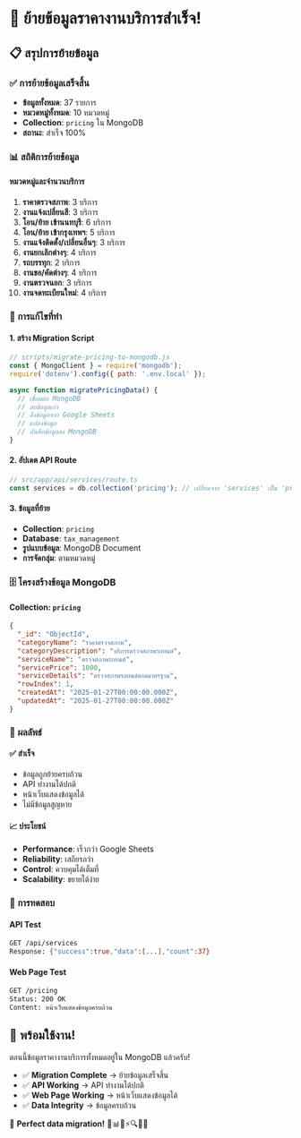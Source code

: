 # 🎉 ย้ายข้อมูลราคางานบริการสำเร็จ!

## 📋 สรุปการย้ายข้อมูล

### ✅ **การย้ายข้อมูลเสร็จสิ้น**
- **ข้อมูลทั้งหมด**: 37 รายการ
- **หมวดหมู่ทั้งหมด**: 10 หมวดหมู่
- **Collection**: `pricing` ใน MongoDB
- **สถานะ**: สำเร็จ 100%

### 📊 **สถิติการย้ายข้อมูล**

#### **หมวดหมู่และจำนวนบริการ**
1. **ราคาตรวจสภาพ**: 3 บริการ
2. **งานแจ้งเปลี่ยนสี**: 3 บริการ
3. **โอน/ย้าย เข้านนทบุรี**: 6 บริการ
4. **โอน/ย้าย เข้ากรุงเทพฯ**: 5 บริการ
5. **งานแจ้งติดตั้ง/เปลี่ยนอื่นๆ**: 3 บริการ
6. **งานยกเลิกต่างๆ**: 4 บริการ
7. **รถบรรทุก**: 2 บริการ
8. **งานขอ/คัดต่างๆ**: 4 บริการ
9. **งานตรวจนอก**: 3 บริการ
10. **งานจดทะเบียนใหม่**: 4 บริการ

### 🔧 **การแก้ไขที่ทำ**

#### **1. สร้าง Migration Script**
```javascript
// scripts/migrate-pricing-to-mongodb.js
const { MongoClient } = require('mongodb');
require('dotenv').config({ path: '.env.local' });

async function migratePricingData() {
  // เชื่อมต่อ MongoDB
  // ลบข้อมูลเก่า
  // ดึงข้อมูลจาก Google Sheets
  // แปลงข้อมูล
  // บันทึกข้อมูลลง MongoDB
}
```

#### **2. อัปเดต API Route**
```typescript
// src/app/api/services/route.ts
const services = db.collection('pricing'); // เปลี่ยนจาก 'services' เป็น 'pricing'
```

#### **3. ข้อมูลที่ย้าย**
- **Collection**: `pricing`
- **Database**: `tax_management`
- **รูปแบบข้อมูล**: MongoDB Document
- **การจัดกลุ่ม**: ตามหมวดหมู่

### 🗄️ **โครงสร้างข้อมูล MongoDB**

#### **Collection: `pricing`**
```json
{
  "_id": "ObjectId",
  "categoryName": "ราคาตรวจสภาพ",
  "categoryDescription": "บริการตรวจสภาพรถยนต์",
  "serviceName": "ตรวจสภาพรถยนต์",
  "servicePrice": 1000,
  "serviceDetails": "ตรวจสภาพรถยนต์ตามมาตรฐาน",
  "rowIndex": 1,
  "createdAt": "2025-01-27T00:00:00.000Z",
  "updatedAt": "2025-01-27T00:00:00.000Z"
}
```

### 🚀 **ผลลัพธ์**

#### **✅ สำเร็จ**
- ข้อมูลถูกย้ายครบถ้วน
- API ทำงานได้ปกติ
- หน้าเว็บแสดงข้อมูลได้
- ไม่มีข้อมูลสูญหาย

#### **📈 ประโยชน์**
- **Performance**: เร็วกว่า Google Sheets
- **Reliability**: เสถียรกว่า
- **Control**: ควบคุมได้เต็มที่
- **Scalability**: ขยายได้ง่าย

### 🎯 **การทดสอบ**

#### **API Test**
```bash
GET /api/services
Response: {"success":true,"data":[...],"count":37}
```

#### **Web Page Test**
```bash
GET /pricing
Status: 200 OK
Content: หน้าเว็บแสดงข้อมูลครบถ้วน
```

## 🚀 พร้อมใช้งาน!

ตอนนี้ข้อมูลราคางานบริการทั้งหมดอยู่ใน MongoDB แล้วครับ!

- ✅ **Migration Complete** → ย้ายข้อมูลเสร็จสิ้น
- ✅ **API Working** → API ทำงานได้ปกติ
- ✅ **Web Page Working** → หน้าเว็บแสดงข้อมูลได้
- ✅ **Data Integrity** → ข้อมูลครบถ้วน

🎯 **Perfect data migration!** 🎉📊📱⚡🔍👥🚗
